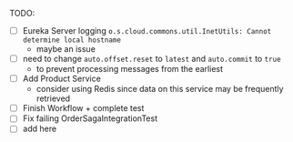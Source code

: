 
TODO:
  - [ ] Eureka Server logging `o.s.cloud.commons.util.InetUtils: Cannot determine local hostname` 
    - maybe an issue
  - [ ] need to change `auto.offset.reset` to `latest` and `auto.commit` to `true`
    - to prevent processing messages from the earliest
  - [ ] Add Product Service
    - consider using Redis since data on this service may be frequently retrieved
  - [ ] Finish Workflow + complete test
  - [ ] Fix failing OrderSagaIntegrationTest 
  - [ ] add here